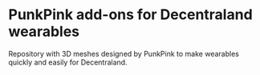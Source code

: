 # PunkPink add-ons for Decentraland wearables
Repository with 3D meshes designed by PunkPink to make wearables quickly and easily for Decentraland.
